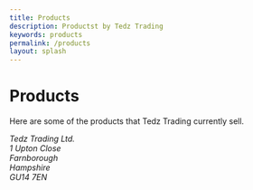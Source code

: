 ```yaml
---
title: Products
description: Productst by Tedz Trading
keywords: products
permalink: /products
layout: splash
---
```

# Products



Here are some of the products that Tedz Trading currently sell.



<address>
Tedz Trading Ltd.<br>
1 Upton Close<br>
Farnborough<br>
Hampshire<br>
GU14 7EN<br>
</address>

